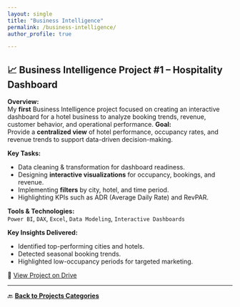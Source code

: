 ```yaml
---
layout: single
title: "Business Intelligence"
permalink: /business-intelligence/
author_profile: true

---
```


## 📈 Business Intelligence Project #1 – Hospitality Dashboard 

**Overview:**  
My **first** Business Intelligence project focused on creating an interactive dashboard for a hotel business to analyze booking trends, revenue, customer behavior, and operational performance.
**Goal:**  
Provide a **centralized view** of hotel performance, occupancy rates, and revenue trends to support data-driven decision-making.

**Key Tasks:**  
- Data cleaning & transformation for dashboard readiness.  
- Designing **interactive visualizations** for occupancy, bookings, and revenue.  
- Implementing **filters** by city, hotel, and time period.  
- Highlighting KPIs such as ADR (Average Daily Rate) and RevPAR.

**Tools & Technologies:**  
`Power BI`, `DAX`, `Excel`, `Data Modeling`, `Interactive Dashboards`

**Key Insights Delivered:**  
- Identified top-performing cities and hotels.  
- Detected seasonal booking trends.  
- Highlighted low-occupancy periods for targeted marketing.

🔗 [View Project on Drive](https://drive.google.com/file/d/1U7hRPGJVLRrHJ1Wx5tkd4o9P5e1FIXva/view?usp=sharing)

---

🔙 [**Back to Projects Categories**](/projects.md)
